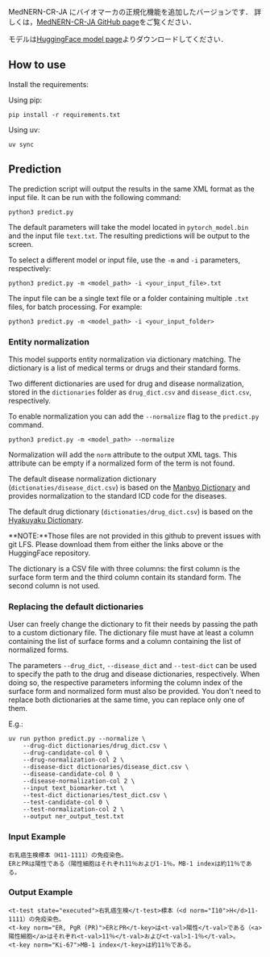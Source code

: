 MedNERN-CR-JA にバイオマーカの正規化機能を追加したバージョンです．
詳しくは，[MedNERN-CR-JA GitHub page](https://github.com/sociocom/MedNERN-CR-JA)をご覧ください．

モデルは[HuggingFace model page](https://huggingface.co/sociocom/MedNERN-CR-JA)よりダウンロードしてください．

## How to use

Install the requirements:

Using pip:

```
pip install -r requirements.txt
```

Using uv:

```
uv sync
```

## Prediction

The prediction script will output the results in the same XML format as the input file. It can be run with the following
command:

```
python3 predict.py
```

The default parameters will take the model located in `pytorch_model.bin` and the input file `text.txt`.
The resulting predictions will be output to the screen.

To select a different model or input file, use the `-m` and `-i` parameters, respectively:

```
python3 predict.py -m <model_path> -i <your_input_file>.txt
```

The input file can be a single text file or a folder containing multiple `.txt` files, for batch processing. For example:

```
python3 predict.py -m <model_path> -i <your_input_folder>
```

### Entity normalization

This model supports entity normalization via dictionary matching. The dictionary is a list of medical terms or
drugs and their standard forms.

Two different dictionaries are used for drug and disease normalization, stored in the `dictionaries` folder as
`drug_dict.csv` and `disease_dict.csv`, respectively.

To enable normalization you can add the `--normalize` flag to the `predict.py` command.

```
python3 predict.py -m <model_path> --normalize
```

Normalization will add the `norm` attribute to the output XML tags. This attribute can be empty if a normalized form of
the term is not found.

The default disease normalization dictionary (`dictionaties/disease_dict.csv`) is based on
the [Manbyo Dictionary](https://sociocom.naist.jp/manbyo-dic-en/) and provides normalization to the standard ICD code
for the diseases.

The default drug dictionary (`dictionaties/drug_dict.csv`) is based on
the [Hyakuyaku Dictionary](https://sociocom.naist.jp/hyakuyaku-dic-en/).

**NOTE:**Those files are not provided in this github to prevent issues with git LFS. Please download them from either the links
above or the HuggingFace repository.

The dictionary is a CSV file with three columns: the first column is the surface form term and the third column contain
its standard form. The second column is not used.

### Replacing the default dictionaries

User can freely change the dictionary to fit their needs by passing the path to a custom dictionary file.
The dictionary file must have at least a column containing the list of surface forms and a column containing the list of
normalized forms.

The parameters `--drug_dict`, `--disease_dict` and `--test-dict` can be used to specify the path to the drug and disease dictionaries,
respectively.
When doing so, the respective parameters informing the column index of the surface form and normalized form must also be
provided.
You don't need to replace both dictionaries at the same time, you can replace only one of them.

E.g.:

```
uv run python predict.py --normalize \
    --drug-dict dictionaries/drug_dict.csv \
    --drug-candidate-col 0 \
    --drug-normalization-col 2 \
    --disease-dict dictionaries/disease_dict.csv \
    --disease-candidate-col 0 \
    --disease-normalization-col 2 \
    --input text_biomarker.txt \
    --test-dict dictionaries/test_dict.csv \
    --test-candidate-col 0 \
    --test-normalization-col 2 \
    --output ner_output_test.txt
```

### Input Example

```
右乳癌生検標本（H11-1111）の免疫染色。
ERとPRは陽性である（陽性細胞はそれぞれ11％および1-1％。MB-1 indexは約11％である。
```

### Output Example

```
<t-test state="executed">右乳癌生検</t-test>標本（<d norm="I10">H</d>11-1111）の免疫染色。
<t-key norm="ER, PgR (PR)">ERとPR</t-key>は<t-val>陽性</t-val>である（<a>陽性細胞</a>はそれぞれ<t-val>11％</t-val>および<t-val>1-1％</t-val>。
<t-key norm="Ki-67">MB-1 index</t-key>は約11％である。
```
